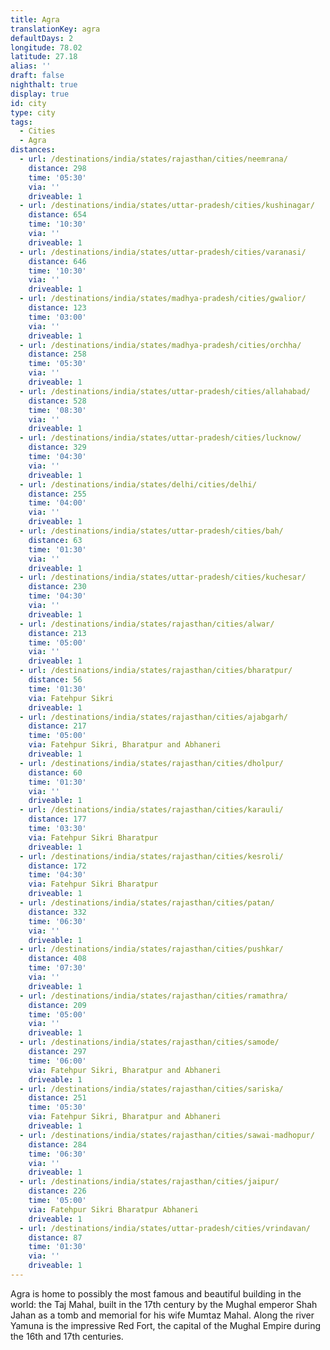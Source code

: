 ```yaml
---
title: Agra
translationKey: agra
defaultDays: 2
longitude: 78.02
latitude: 27.18
alias: ''
draft: false
nighthalt: true
display: true
id: city
type: city
tags:
  - Cities
  - Agra
distances:
  - url: /destinations/india/states/rajasthan/cities/neemrana/
    distance: 298
    time: '05:30'
    via: ''
    driveable: 1
  - url: /destinations/india/states/uttar-pradesh/cities/kushinagar/
    distance: 654
    time: '10:30'
    via: ''
    driveable: 1
  - url: /destinations/india/states/uttar-pradesh/cities/varanasi/
    distance: 646
    time: '10:30'
    via: ''
    driveable: 1
  - url: /destinations/india/states/madhya-pradesh/cities/gwalior/
    distance: 123
    time: '03:00'
    via: ''
    driveable: 1
  - url: /destinations/india/states/madhya-pradesh/cities/orchha/
    distance: 258
    time: '05:30'
    via: ''
    driveable: 1
  - url: /destinations/india/states/uttar-pradesh/cities/allahabad/
    distance: 528
    time: '08:30'
    via: ''
    driveable: 1
  - url: /destinations/india/states/uttar-pradesh/cities/lucknow/
    distance: 329
    time: '04:30'
    via: ''
    driveable: 1
  - url: /destinations/india/states/delhi/cities/delhi/
    distance: 255
    time: '04:00'
    via: ''
    driveable: 1
  - url: /destinations/india/states/uttar-pradesh/cities/bah/
    distance: 63
    time: '01:30'
    via: ''
    driveable: 1
  - url: /destinations/india/states/uttar-pradesh/cities/kuchesar/
    distance: 230
    time: '04:30'
    via: ''
    driveable: 1
  - url: /destinations/india/states/rajasthan/cities/alwar/
    distance: 213
    time: '05:00'
    via: ''
    driveable: 1
  - url: /destinations/india/states/rajasthan/cities/bharatpur/
    distance: 56
    time: '01:30'
    via: Fatehpur Sikri
    driveable: 1
  - url: /destinations/india/states/rajasthan/cities/ajabgarh/
    distance: 217
    time: '05:00'
    via: Fatehpur Sikri, Bharatpur and Abhaneri
    driveable: 1
  - url: /destinations/india/states/rajasthan/cities/dholpur/
    distance: 60
    time: '01:30'
    via: ''
    driveable: 1
  - url: /destinations/india/states/rajasthan/cities/karauli/
    distance: 177
    time: '03:30'
    via: Fatehpur Sikri Bharatpur
    driveable: 1
  - url: /destinations/india/states/rajasthan/cities/kesroli/
    distance: 172
    time: '04:30'
    via: Fatehpur Sikri Bharatpur
    driveable: 1
  - url: /destinations/india/states/rajasthan/cities/patan/
    distance: 332
    time: '06:30'
    via: ''
    driveable: 1
  - url: /destinations/india/states/rajasthan/cities/pushkar/
    distance: 408
    time: '07:30'
    via: ''
    driveable: 1
  - url: /destinations/india/states/rajasthan/cities/ramathra/
    distance: 209
    time: '05:00'
    via: ''
    driveable: 1
  - url: /destinations/india/states/rajasthan/cities/samode/
    distance: 297
    time: '06:00'
    via: Fatehpur Sikri, Bharatpur and Abhaneri
    driveable: 1
  - url: /destinations/india/states/rajasthan/cities/sariska/
    distance: 251
    time: '05:30'
    via: Fatehpur Sikri, Bharatpur and Abhaneri
    driveable: 1
  - url: /destinations/india/states/rajasthan/cities/sawai-madhopur/
    distance: 284
    time: '06:30'
    via: ''
    driveable: 1
  - url: /destinations/india/states/rajasthan/cities/jaipur/
    distance: 226
    time: '05:00'
    via: Fatehpur Sikri Bharatpur Abhaneri
    driveable: 1
  - url: /destinations/india/states/uttar-pradesh/cities/vrindavan/
    distance: 87
    time: '01:30'
    via: ''
    driveable: 1
---
```









































































































































































Agra is home to possibly the most famous and beautiful building in the world: the Taj Mahal, built in the 17th century by the Mughal emperor Shah Jahan as a tomb and memorial for his wife Mumtaz Mahal. Along the river Yamuna is the impressive Red Fort, the capital of the Mughal Empire during the 16th and 17th centuries.